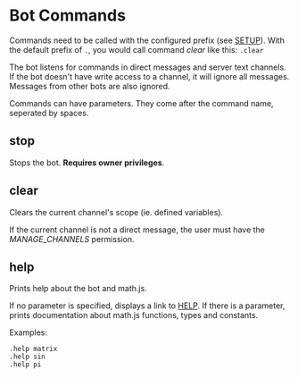 Bot Commands
============

Commands need to be called with the configured prefix (see [SETUP](SETUP.md)). With the default prefix of `.`, you would call command _clear_ like this: `.clear`

The bot listens for commands in direct messages and server text channels. If the bot doesn't have write access to a channel, it will ignore all messages. Messages from other bots are also ignored.

Commands can have parameters. They come after the command name, seperated by spaces.

## stop

Stops the bot. **Requires owner privileges**.

## clear

Clears the current channel's scope (ie. defined variables).

If the current channel is not a direct message, the user must have the *MANAGE_CHANNELS* permission.

## help

Prints help about the bot and math.js.

If no parameter is specified, displays a link to [HELP](HELP.md). If there is a parameter, prints documentation about math.js functions, types and constants.

Examples:
```
.help matrix
.help sin
.help pi
```
